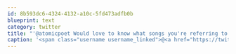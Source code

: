 ```yaml
---
id: 8b593dc6-4324-4132-a10c-5fd473adfb0b
blueprint: text
category: twitter
title: "'@atomicpoet Would love to know what songs you're referring to but links are 100% useless on this iTunes-less PC, my tablet, an iPhone, etc"
caption: '<span class="username username_linked">@<a href="https://twitter.com/atomicpoet" title="Chris Trottier">atomicpoet</a></span> Would love to know what songs you''re referring to but links are 100% useless on this iTunes-less PC, my tablet, an iPhone, etc'
---
```

